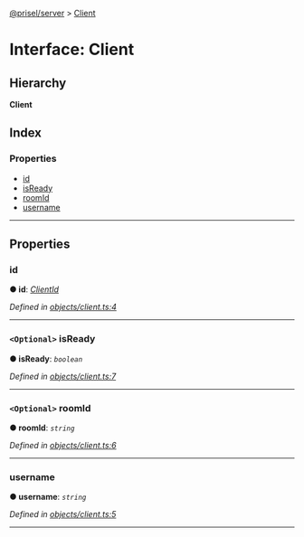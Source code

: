 [@prisel/server](../README.md) > [Client](../interfaces/client.md)

# Interface: Client

## Hierarchy

**Client**

## Index

### Properties

* [id](client.md#id)
* [isReady](client.md#isready)
* [roomId](client.md#roomid)
* [username](client.md#username)

---

## Properties

<a id="id"></a>

###  id

**● id**: *[ClientId](../#clientid)*

*Defined in [objects/client.ts:4](https://github.com/SeawolvesAtCali/prisel/blob/363ed4a/packages/server/objects/client.ts#L4)*

___
<a id="isready"></a>

### `<Optional>` isReady

**● isReady**: *`boolean`*

*Defined in [objects/client.ts:7](https://github.com/SeawolvesAtCali/prisel/blob/363ed4a/packages/server/objects/client.ts#L7)*

___
<a id="roomid"></a>

### `<Optional>` roomId

**● roomId**: *`string`*

*Defined in [objects/client.ts:6](https://github.com/SeawolvesAtCali/prisel/blob/363ed4a/packages/server/objects/client.ts#L6)*

___
<a id="username"></a>

###  username

**● username**: *`string`*

*Defined in [objects/client.ts:5](https://github.com/SeawolvesAtCali/prisel/blob/363ed4a/packages/server/objects/client.ts#L5)*

___

